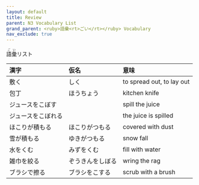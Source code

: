 ```yaml
---
layout: default
title: Review
parent: N3 Vocabulary List
grand_parent: <ruby>語彙<rt>ごい</rt></ruby> Vocabulary
nav_exclude: true
---
```


<ruby>語彙<rt>ごい</rt></ruby>リスト

| 漢字               | 仮名             | 意味                      |
|:------------------ |:---------------- |:------------------------- |
| 敷く               | しく             | to spread out, to lay out |
| 包丁               | ほうちょう       | kitchen knife             |
| ジュースをこぼす   |                  | spill the juice           |
| ジュースをこぼれる |                  | the juice is spilled      |
| ほこりが積もる     | ほこりがつもる   | covered with dust         |
| 雪が積もる         | ゆきがつもる     | snow fall                 |
| 水をくむ           | みずをくむ       | fill with water           |
| 雑巾を絞る         | ぞうきんをしぼる | wring the rag             |
| ブラシで擦る       | ブラシをこする   | scrub with a brush        |
